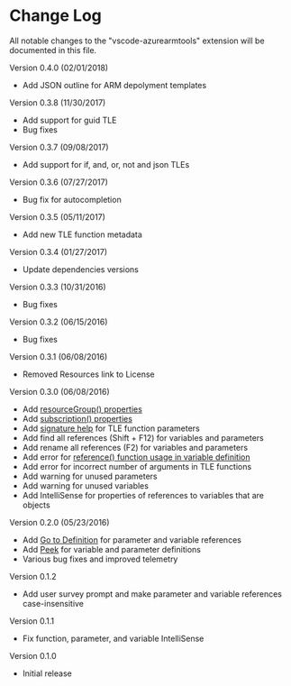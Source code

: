 # Change Log
All notable changes to the "vscode-azurearmtools" extension will be documented in this file.

Version 0.4.0 (02/01/2018)
- Add JSON outline for ARM depolyment templates

Version 0.3.8 (11/30/2017)
- Add support for guid TLE
- Bug fixes

Version 0.3.7 (09/08/2017)
- Add support for if, and, or, not and json TLEs

Version 0.3.6 (07/27/2017)
- Bug fix for autocompletion

Version 0.3.5 (05/11/2017)
- Add new TLE function metadata

Version 0.3.4 (01/27/2017)
- Update dependencies versions

Version 0.3.3 (10/31/2016)
- Bug fixes

Version 0.3.2 (06/15/2016)
- Bug fixes

Version 0.3.1 (06/08/2016)
- Removed Resources link to License

Version 0.3.0 (06/08/2016)
- Add [resourceGroup() properties](https://azure.microsoft.com/en-us/documentation/articles/resource-group-template-functions/#resourcegroup)
- Add [subscription() properties](https://azure.microsoft.com/en-us/documentation/articles/resource-group-template-functions/#subscription)
- Add [signature help](https://code.visualstudio.com/docs/editor/editingevolved#_parameter-hints) for TLE function parameters
- Add find all references (Shift + F12) for variables and parameters
- Add rename all references (F2) for variables and parameters
- Add error for [reference() function usage in variable definition](https://azure.microsoft.com/en-us/documentation/articles/resource-group-template-functions/#reference)
- Add error for incorrect number of arguments in TLE functions
- Add warning for unused parameters
- Add warning for unused variables
- Add IntelliSense for properties of references to variables that are objects

Version 0.2.0 (05/23/2016)
- Add [Go to Definition](https://code.visualstudio.com/docs/editor/editingevolved#_go-to-definition) for parameter and variable references
- Add [Peek](https://code.visualstudio.com/docs/editor/editingevolved#_peek) for variable and parameter definitions
- Various bug fixes and improved telemetry

Version 0.1.2
- Add user survey prompt and make parameter and variable references case-insensitive

Version 0.1.1
- Fix function, parameter, and variable IntelliSense

Version 0.1.0
- Initial release
